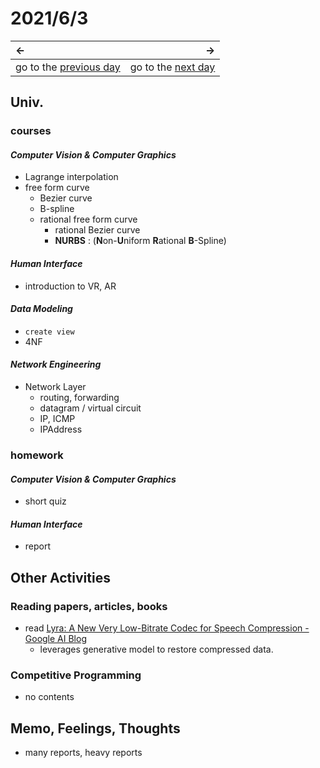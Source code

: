 # 2021/6/3
|←|→|
|:---|---:|
go to the [previous day](./2nd.md) | go to the [next day](./4th.md)

## Univ.
### courses
#### *Computer Vision & Computer Graphics*
- Lagrange interpolation
- free form curve
  - Bezier curve
  - B-spline
  - rational free form curve
    - rational Bezier curve
    - **NURBS** : (**N**on-**U**niform **R**ational **B**-Spline)

#### *Human Interface*
- introduction to VR, AR

#### *Data Modeling*
- `create view`
- 4NF

#### *Network Engineering*
- Network Layer
  - routing, forwarding
  - datagram / virtual circuit
  - IP, ICMP
  - IPAddress

### homework
#### *Computer Vision & Computer Graphics*
- short quiz

#### *Human Interface*
- report

## Other Activities

### Reading papers, articles, books
- read [Lyra: A New Very Low-Bitrate Codec for Speech Compression - Google AI Blog](https://ai.googleblog.com/2021/02/lyra-new-very-low-bitrate-codec-for.html)
  - leverages generative model to restore compressed data.

### Competitive Programming
- no contents

## Memo, Feelings, Thoughts
- many reports, heavy reports
